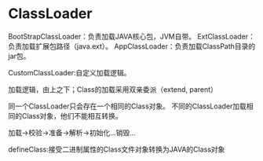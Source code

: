 ClassLoader
====================================================
BootStrapClassLoader：负责加载JAVA核心包，JVM自带。
ExtClassLoader：负责加载扩展包路径（java.ext）。
AppClassLoader：负责加载ClassPath目录的jar包。

CustomClassLoader:自定义加载逻辑。

加载逻辑，由上之下；Class的加载采用双亲委派（extend, parent）

同一个ClassLoader只会存在一个相同的Class对象。
不同的ClassLoader加载相同的Class对象，他们不能相互转换。

加载->校验->准备->解析->初始化...销毁...


defineClass:接受二进制属性的Class文件对象转换为JAVA的Class对象